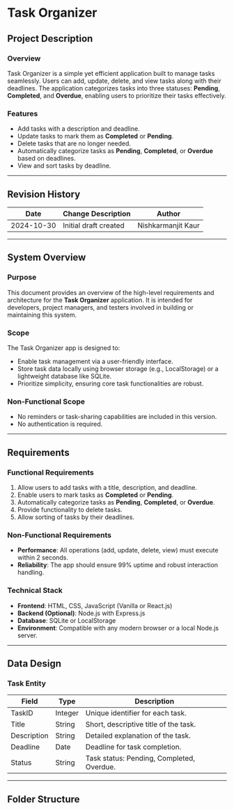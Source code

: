 # Task Organizer

## Project Description

### Overview
Task Organizer is a simple yet efficient application built to manage tasks seamlessly. Users can add, update, delete, and view tasks along with their deadlines. The application categorizes tasks into three statuses: **Pending**, **Completed**, and **Overdue**, enabling users to prioritize their tasks effectively.

### Features
- Add tasks with a description and deadline.
- Update tasks to mark them as **Completed** or **Pending**.
- Delete tasks that are no longer needed.
- Automatically categorize tasks as **Pending**, **Completed**, or **Overdue** based on deadlines.
- View and sort tasks by deadline.

---

## Revision History
| Date       | Change Description     | Author                |
|------------|------------------------|-----------------------|
| 2024-10-30 | Initial draft created  | Nishkarmanjit Kaur   |

---

## System Overview

### Purpose
This document provides an overview of the high-level requirements and architecture for the **Task Organizer** application. It is intended for developers, project managers, and testers involved in building or maintaining this system.

### Scope
The Task Organizer app is designed to:
- Enable task management via a user-friendly interface.
- Store task data locally using browser storage (e.g., LocalStorage) or a lightweight database like SQLite.
- Prioritize simplicity, ensuring core task functionalities are robust.

### Non-Functional Scope
- No reminders or task-sharing capabilities are included in this version.
- No authentication is required.

---

## Requirements

### Functional Requirements
1. Allow users to add tasks with a title, description, and deadline.
2. Enable users to mark tasks as **Completed** or **Pending**.
3. Automatically categorize tasks as **Pending**, **Completed**, or **Overdue**.
4. Provide functionality to delete tasks.
5. Allow sorting of tasks by their deadlines.

### Non-Functional Requirements
- **Performance**: All operations (add, update, delete, view) must execute within 2 seconds.
- **Reliability**: The app should ensure 99% uptime and robust interaction handling.

### Technical Stack
- **Frontend**: HTML, CSS, JavaScript (Vanilla or React.js)
- **Backend (Optional)**: Node.js with Express.js
- **Database**: SQLite or LocalStorage
- **Environment**: Compatible with any modern browser or a local Node.js server.

---

## Data Design

### Task Entity
| Field      | Type       | Description                           |
|------------|------------|---------------------------------------|
| TaskID     | Integer    | Unique identifier for each task.      |
| Title      | String     | Short, descriptive title of the task. |
| Description| String     | Detailed explanation of the task.     |
| Deadline   | Date       | Deadline for task completion.         |
| Status     | String     | Task status: Pending, Completed, Overdue.|

---

## Folder Structure

